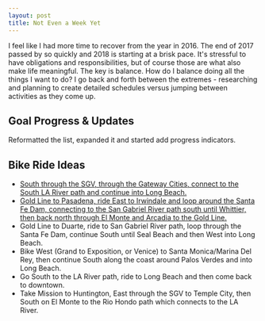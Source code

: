 ```yaml
---
layout: post
title: Not Even a Week Yet
---
```


I feel like I had more time to recover from the year in 2016.  The end of 2017 passed by so quickly and 2018 is starting at a brisk pace.  It's stressful to have obligations and responsibilities, but of course those are what also make life meaningful.  The key is balance.  How do I balance doing all the things I want to do?  I go back and forth between the extremes - researching and planning to create detailed schedules versus jumping between activities as they come up.

## Goal Progress & Updates

Reformatted the list, expanded it and started add progress indicators.

## Bike Ride Ideas

* [South through the SGV, through the Gateway Cities, connect to the South LA River path and continue into Long Beach.](http://www.mapmyride.com/routes/view/1899513761)
* [Gold Line to Pasadena, ride East to Irwindale and loop around the Santa Fe Dam, connecting to the San Gabriel River path south until Whittier, then back north through El Monte and Arcadia to the Gold Line.](http://www.mapmyride.com/routes/view/1899525605)
* Gold Line to Duarte, ride to San Gabriel River path, loop through the Santa Fe Dam, continue South until Seal Beach and then West into Long Beach.
* Bike West (Grand to Exposition, or Venice) to Santa Monica/Marina Del Rey, then continue South along the coast around Palos Verdes and into Long Beach.
* Go South to the LA River path, ride to Long Beach and then come back to downtown.
* Take Mission to Huntington, East through the SGV to Temple City, then South on El Monte to the Rio Hondo path which connects to the LA River.
